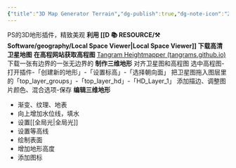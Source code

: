 ```yaml
---
{"title":"3D Map Generator Terrain","dg-publish":true,"dg-note-icon":"2","dg-path":"🌳 Major/Geography/3D Map Generator Terrain.md","permalink":"/🌳 Major/Geography/3D Map Generator Terrain/","dgPassFrontmatter":true,"noteIcon":"2","created":"2024-07-04T13:45:17.000+08:00","updated":"2024-11-01T21:42:39.330+08:00"}
---
```


PS的3D地形插件，精致美观
**利用 [[D 📚 RESOURCE/⚒️ Software/geography/Local Space Viewer\|Local Space Viewer]] 下载高清卫星地图**
**在高程网站获取高程图**
[Tangram Heightmapper (tangrams.github.io)](https://tangrams.github.io/heightmapper/#2/-0.2/0.0)
下载一张有边界的一张无边界的
**制作三维地形**
对齐卫星图和高程图
选中高程图-打开插件-「创建新的地形」-「设置标高」-「选择朝向面」
把卫星图拖入图层里的「top_layer_groups」-「top_layer_hd」-「HD_Layer_1」
添加描边、调整图片颜色、混合选项-保存
**编辑三维地形**
-   渐变、纹理、地表
-   向上增加水位线，填水
-   设置[[全局光\|全局光]]
-   设置等高线
-   绘制表面
-   增加地形高度
-   添加图标